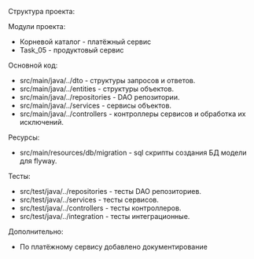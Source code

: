 Структура проекта:

Модули проекта:
- Корневой каталог - платёжный сервис
- Task_05 - продуктовый сервис

Основной код:
- src/main/java/../dto - структуры запросов и ответов.
- src/main/java/../entities - структуры объектов.
- src/main/java/../repositories - DAO репозитории.
- src/main/java/../services - сервисы объектов.
- src/main/java/../controllers - контроллеры сервисов и обработка их исключений.

Ресурсы:
- src/main/resources/db/migration - sql скрипты создания БД модели для flyway.

Тесты:
- src/test/java/../repositories - тесты DAO репозиториев.
- src/test/java/../services - тесты сервисов.
- src/test/java/../controllers - тесты контроллеров.
- src/test/java/../integration - тесты интеграционные.

Дополнительно:
- По платёжному сервису добавлено документирование

